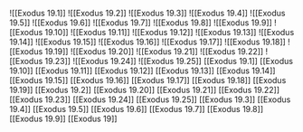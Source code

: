 ![[Exodus 19.1]]
![[Exodus 19.2]]
![[Exodus 19.3]]
![[Exodus 19.4]]
![[Exodus 19.5]]
![[Exodus 19.6]]
![[Exodus 19.7]]
![[Exodus 19.8]]
![[Exodus 19.9]]
![[Exodus 19.10]]
![[Exodus 19.11]]
![[Exodus 19.12]]
![[Exodus 19.13]]
![[Exodus 19.14]]
![[Exodus 19.15]]
![[Exodus 19.16]]
![[Exodus 19.17]]
![[Exodus 19.18]]
![[Exodus 19.19]]
![[Exodus 19.20]]
![[Exodus 19.21]]
![[Exodus 19.22]]
![[Exodus 19.23]]
![[Exodus 19.24]]
![[Exodus 19.25]]
[[Exodus 19.1]]
[[Exodus 19.10]]
[[Exodus 19.11]]
[[Exodus 19.12]]
[[Exodus 19.13]]
[[Exodus 19.14]]
[[Exodus 19.15]]
[[Exodus 19.16]]
[[Exodus 19.17]]
[[Exodus 19.18]]
[[Exodus 19.19]]
[[Exodus 19.2]]
[[Exodus 19.20]]
[[Exodus 19.21]]
[[Exodus 19.22]]
[[Exodus 19.23]]
[[Exodus 19.24]]
[[Exodus 19.25]]
[[Exodus 19.3]]
[[Exodus 19.4]]
[[Exodus 19.5]]
[[Exodus 19.6]]
[[Exodus 19.7]]
[[Exodus 19.8]]
[[Exodus 19.9]]
[[Exodus 19]]
